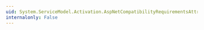 ```yaml
---
uid: System.ServiceModel.Activation.AspNetCompatibilityRequirementsAttribute.#ctor
internalonly: False
---
```

